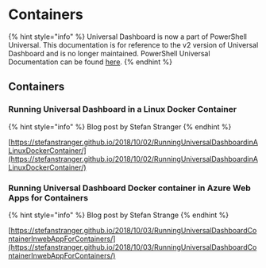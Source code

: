 # Containers

{% hint style="info" %}
Universal Dashboard is now a part of PowerShell Universal. This documentation is for reference to the v2 version of Universal Dashboard and is no longer maintained. PowerShell Universal Documentation can be found [here](https://docs.ironmansoftware.com).
{% endhint %}

## Containers

### Running Universal Dashboard in a Linux Docker Container

{% hint style="info" %}
Blog post by Stefan Stranger
{% endhint %}

[https://stefanstranger.github.io/2018/10/02/RunningUniversalDashboardinALinuxDockerContainer/](https://stefanstranger.github.io/2018/10/02/RunningUniversalDashboardinALinuxDockerContainer/)

### Running Universal Dashboard Docker container in Azure Web Apps for Containers

{% hint style="info" %}
Blog post by Stefan Strange
{% endhint %}

[https://stefanstranger.github.io/2018/10/03/RunningUniversalDashboardContainerInwebAppForContainers/](https://stefanstranger.github.io/2018/10/03/RunningUniversalDashboardContainerInwebAppForContainers/)

